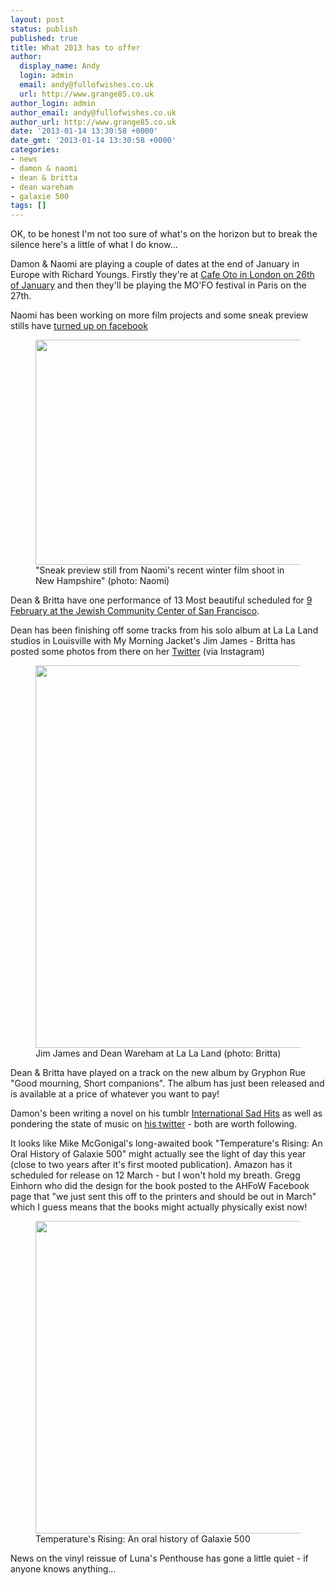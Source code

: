 ```yaml
---
layout: post
status: publish
published: true
title: What 2013 has to offer
author:
  display_name: Andy
  login: admin
  email: andy@fullofwishes.co.uk
  url: http://www.grange85.co.uk
author_login: admin
author_email: andy@fullofwishes.co.uk
author_url: http://www.grange85.co.uk
date: '2013-01-14 13:30:58 +0000'
date_gmt: '2013-01-14 13:30:58 +0000'
categories:
- news
- damon & naomi
- dean & britta
- dean wareham
- galaxie 500
tags: []
---
```

<p>OK, to be honest I'm not too sure of what's on the horizon but to break the silence here's a little of what I do know...</p>
<p>Damon & Naomi are playing a couple of dates at the end of January in Europe with Richard Youngs. Firstly they're at <a href="http://www.cafeoto.co.uk/richard-youngs-damon-and-naomi-seaming.shtm">Cafe Oto in London on 26th of January</a> and then they'll be playing the <span class="removed_link" title="http://www.mainsdoeuvres.org/article1708.html">MO'FO festival in Paris</span> on the 27th.</p>
<p>Naomi has been working on more film projects and some sneak preview stills have <a href="https://www.facebook.com/pages/Damon-Naomi/105076796191185">turned up on facebook</a><br />
<figure class="caption aligncenter"><img src="http://media.fullofwishes.co.uk/03-damon_and_naomi/pictures_for_sorting/naomi-filmshoot-lifted-from.jpg" width="640" height="360" class /><figcaption class="caption-text"> "Sneak preview still from Naomi's recent winter film shoot in New Hampshire" (photo: Naomi)</figcaption></figure>
<p>Dean & Britta have one performance of 13 Most beautiful scheduled for <a href="https://www.jccsf.org/arts-ideas/performances/film/dean-britta/">9 February at the Jewish Community Center of San Francisco</a>.</p>
<p>Dean has been finishing off some tracks from his solo album at La La Land studios in Louisville with My Morning Jacket's Jim James - Britta has posted some photos from there on her <a href="https://twitter.com/brittaphillips">Twitter</a> (via Instagram)<br />
<figure class="caption aligncenter"><img src="http://media.fullofwishes.co.uk/05-dean_wareham/pictures/jim-james-dean-wareham.jpg" width="612" height="612" class /><figcaption class="caption-text"> Jim James and Dean Wareham at La La Land (photo: Britta)</figcaption></figure>
<p>Dean & Britta have played on a track on the <span class="removed_link" title="http://gryphonrue.com/new-album-download/">new album by Gryphon Rue "Good mourning, Short companions"</span>. The album has just been released and is available at a price of whatever you want to pay!</p>
<p>Damon's been writing a novel on his tumblr <a href="http://internationalsadhits.tumblr.com/">International Sad Hits</a> as well as pondering the state of music on <a href="https://twitter.com/dada_drummer">his twitter</a> - both are worth following.</p>
<p>It looks like Mike McGonigal's long-awaited book "Temperature's Rising: An Oral History of Galaxie 500" might actually see the light of day this year (close to two years after it's first mooted publication). Amazon has it scheduled for release on 12 March - but I won't hold my breath. Gregg Einhorn who did the design for the book posted to the AHFoW Facebook page that "we just sent this off to the printers and should be out in March" which I guess means that the books might actually physically exist now!<br />
<figure class="caption aligncenter"><img src="http://25.media.tumblr.com/tumblr_mek9htRy9H1qf711mo1_500.jpg" width="500" height="500" class /><figcaption class="caption-text"> Temperature's Rising: An oral history of Galaxie 500</figcaption></figure>
<p>News on the vinyl reissue of Luna's Penthouse has gone a little quiet - if anyone knows anything...</p>
